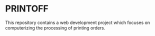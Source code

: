 # PRINTOFF
This repository contains a web development project which focuses on computerizing the processing of printing orders.
